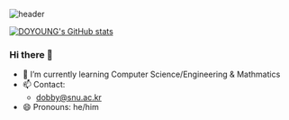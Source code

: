 ![header](https://capsule-render.vercel.app/api?type=waving&color=timeGradient&height=280&section=header&text=Welcome%20to%20DOYOUNG's%20profile!&fontSize=35&fontColor=ffffff8e)

[![DOYOUNG's GitHub stats](https://github-readme-stats.vercel.app/api?username=choco-bear&include_all_commits=true&theme=nord&hide_border=true&count_private=true)](https://github.com/choco-bear/github-readme-stats)

### Hi there 👋
- 🌱 I’m currently learning Computer Science/Engineering & Mathmatics
- 📫 Contact:
  - dobby@snu.ac.kr
- 😄 Pronouns: he/him
